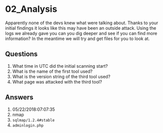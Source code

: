 # 02_Analysis

Apparently none of the devs knew what were talking about. Thanks to your initial findings it looks like this may have been an outside attack.
Using the logs we already gave you can you dig deeper and see if you can find more information?
In the meantime we will try and get files for you to look at.

## Questions
1. What time in UTC did the initial scanning start?
2. What is the name of the first tool used?
3. What is the version string of the third tool used?
4. What page was attacked with the third tool? 

## Answers
1. 05/22/2018:07:07:35
2. nmap
3. `sqlmap/1.2.4#stable`
4. `adminlogin.php`
